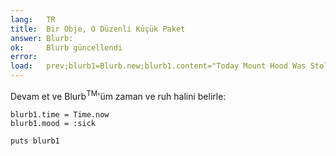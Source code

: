 ```yaml
---
lang:   TR
title:  Bir Obje, O Düzenli Küçük Paket
answer: Blurb:
ok:     Blurb güncellendi
error:  
load:   prev;blurb1=Blurb.new;blurb1.content="Today Mount Hood Was Stolen!"
---
```


Devam et ve Blurb<sup>TM</sup>'üm zaman ve ruh halini belirle:

    blurb1.time = Time.now
    blurb1.mood = :sick
    
    puts blurb1
